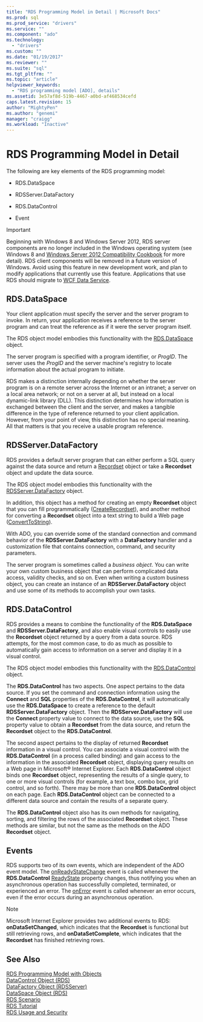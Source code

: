 ```yaml
---
title: "RDS Programming Model in Detail | Microsoft Docs"
ms.prod: sql
ms.prod_service: "drivers"
ms.service: ""
ms.component: "ado"
ms.technology:
  - "drivers"
ms.custom: ""
ms.date: "01/19/2017"
ms.reviewer: ""
ms.suite: "sql"
ms.tgt_pltfrm: ""
ms.topic: "article"
helpviewer_keywords: 
  - "RDS programming model [ADO], details"
ms.assetid: 3e57af8d-519b-4467-a0bd-af468534cefd
caps.latest.revision: 15
author: "MightyPen"
ms.author: "genemi"
manager: "craigg"
ms.workload: "Inactive"
---
```

# RDS Programming Model in Detail
The following are key elements of the RDS programming model:  
  
-   RDS.DataSpace  
  
-   RDSServer.DataFactory  
  
-   RDS.DataControl  
  
-   Event  
  
> [!IMPORTANT]
>  Beginning with Windows 8 and Windows Server 2012, RDS server components are no longer included in the Windows operating system (see Windows 8 and [Windows Server 2012 Compatibility Cookbook](https://www.microsoft.com/en-us/download/details.aspx?id=27416) for more detail). RDS client components will be removed in a future version of Windows. Avoid using this feature in new development work, and plan to modify applications that currently use this feature. Applications that use RDS should migrate to [WCF Data Service](http://go.microsoft.com/fwlink/?LinkId=199565).  
  
## RDS.DataSpace  
 Your client application must specify the server and the server program to invoke. In return, your application receives a reference to the server program and can treat the reference as if it were the server program itself.  
  
 The RDS object model embodies this functionality with the [RDS.DataSpace](../../../ado/reference/rds-api/dataspace-object-rds.md) object.  
  
 The server program is specified with a program identifier, or *ProgID*. The server uses the *ProgID* and the server machine's registry to locate information about the actual program to initiate.  
  
 RDS makes a distinction internally depending on whether the server program is on a remote server across the Internet or an intranet; a server on a local area network; or not on a server at all, but instead on a local dynamic-link library (DLL). This distinction determines how information is exchanged between the client and the server, and makes a tangible difference in the type of reference returned to your client application. However, from your point of view, this distinction has no special meaning. All that matters is that you receive a usable program reference.  
  
## RDSServer.DataFactory  
 RDS provides a default server program that can either perform a SQL query against the data source and return a [Recordset](../../../ado/reference/ado-api/recordset-object-ado.md) object or take a **Recordset** object and update the data source.  
  
 The RDS object model embodies this functionality with the [RDSServer.DataFactory](../../../ado/reference/rds-api/datafactory-object-rdsserver.md) object.  
  
 In addition, this object has a method for creating an empty **Recordset** object that you can fill programmatically ([CreateRecordset](../../../ado/reference/rds-api/createrecordset-method-rds.md)), and another method for converting a **Recordset** object into a text string to build a Web page ([ConvertToString](../../../ado/reference/rds-api/converttostring-method-rds.md)).  
  
 With ADO, you can override some of the standard connection and command behavior of the **RDSServer.DataFactory** with a **DataFactory** handler and a customization file that contains connection, command, and security parameters.  
  
 The server program is sometimes called a *business object*. You can write your own custom business object that can perform complicated data access, validity checks, and so on. Even when writing a custom business object, you can create an instance of an **RDSServer.DataFactory** object and use some of its methods to accomplish your own tasks.  
  
## RDS.DataControl  
 RDS provides a means to combine the functionality of the **RDS.DataSpace** and **RDSServer.DataFactory**, and also enable visual controls to easily use the **Recordset** object returned by a query from a data source. RDS attempts, for the most common case, to do as much as possible to automatically gain access to information on a server and display it in a visual control.  
  
 The RDS object model embodies this functionality with the [RDS.DataControl](../../../ado/reference/rds-api/datacontrol-object-rds.md) object.  
  
 The **RDS.DataControl** has two aspects. One aspect pertains to the data source. If you set the command and connection information using the **Connect** and **SQL** properties of the **RDS.DataControl**, it will automatically use the **RDS.DataSpace** to create a reference to the default **RDSServer.DataFactory** object. Then the **RDSServer.DataFactory** will use the **Connect** property value to connect to the data source, use the **SQL** property value to obtain a **Recordset** from the data source, and return the **Recordset** object to the **RDS.DataControl**.  
  
 The second aspect pertains to the display of returned **Recordset** information in a visual control. You can associate a visual control with the **RDS.DataControl** (in a process called binding) and gain access to the information in the associated **Recordset** object, displaying query results on a Web page in Microsoft® Internet Explorer. Each **RDS.DataControl** object binds one **Recordset** object, representing the results of a single query, to one or more visual controls (for example, a text box, combo box, grid control, and so forth). There may be more than one **RDS.DataControl** object on each page. Each **RDS.DataControl** object can be connected to a different data source and contain the results of a separate query.  
  
 The **RDS.DataControl** object also has its own methods for navigating, sorting, and filtering the rows of the associated **Recordset** object. These methods are similar, but not the same as the methods on the ADO **Recordset** object.  
  
## Events  
 RDS supports two of its own events, which are independent of the ADO event model. The [onReadyStateChange](../../../ado/reference/rds-api/onreadystatechange-event-rds.md) event is called whenever the **RDS.DataControl** [ReadyState](../../../ado/reference/rds-api/readystate-property-rds.md) property changes, thus notifying you when an asynchronous operation has successfully completed, terminated, or experienced an error. The [onError](../../../ado/reference/rds-api/onerror-event-rds.md) event is called whenever an error occurs, even if the error occurs during an asynchronous operation.  
  
> [!NOTE]
>  Microsoft Internet Explorer provides two additional events to RDS: **onDataSetChanged**, which indicates that the **Recordset** is functional but still retrieving rows, and **onDataSetComplete**, which indicates that the **Recordset** has finished retrieving rows.  
  
## See Also  
 [RDS Programming Model with Objects](../../../ado/guide/remote-data-service/rds-programming-model-with-objects.md)   
 [DataControl Object (RDS)](../../../ado/reference/rds-api/datacontrol-object-rds.md)   
 [DataFactory Object (RDSServer)](../../../ado/reference/rds-api/datafactory-object-rdsserver.md)   
 [DataSpace Object (RDS)](../../../ado/reference/rds-api/dataspace-object-rds.md)   
 [RDS Scenario](../../../ado/guide/remote-data-service/rds-scenario.md)   
 [RDS Tutorial](../../../ado/guide/remote-data-service/rds-tutorial.md)   
 [RDS Usage and Security](../../../ado/guide/remote-data-service/rds-usage-and-security.md)



